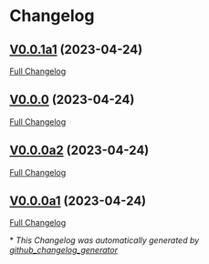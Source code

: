 # Changelog

## [V0.0.1a1](https://github.com/OpenVoiceOS/jurebes/tree/V0.0.1a1) (2023-04-24)

[Full Changelog](https://github.com/OpenVoiceOS/jurebes/compare/V0.0.0...V0.0.1a1)

## [V0.0.0](https://github.com/OpenVoiceOS/jurebes/tree/V0.0.0) (2023-04-24)

[Full Changelog](https://github.com/OpenVoiceOS/jurebes/compare/V0.0.0a2...V0.0.0)

## [V0.0.0a2](https://github.com/OpenVoiceOS/jurebes/tree/V0.0.0a2) (2023-04-24)

[Full Changelog](https://github.com/OpenVoiceOS/jurebes/compare/V0.0.0a1...V0.0.0a2)

## [V0.0.0a1](https://github.com/OpenVoiceOS/jurebes/tree/V0.0.0a1) (2023-04-24)

[Full Changelog](https://github.com/OpenVoiceOS/jurebes/compare/4b61557b9bbe4371c5337046e3ab9fefe43d8005...V0.0.0a1)



\* *This Changelog was automatically generated by [github_changelog_generator](https://github.com/github-changelog-generator/github-changelog-generator)*
